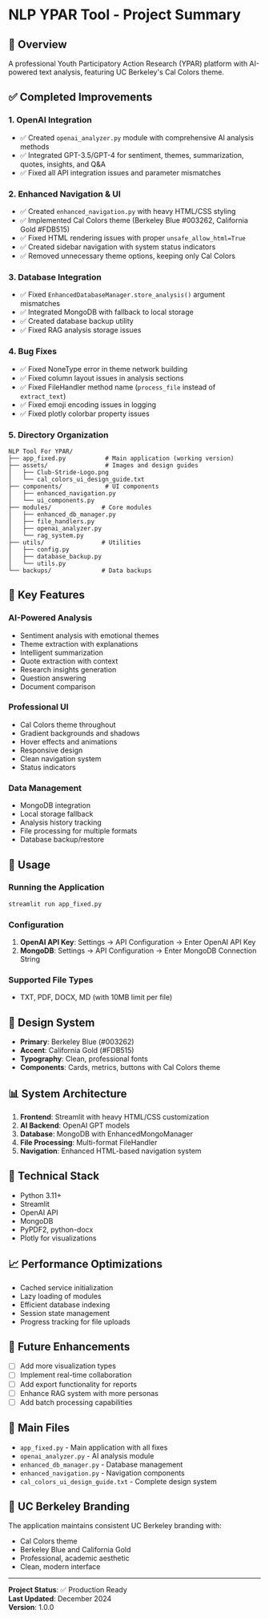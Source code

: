 # NLP YPAR Tool - Project Summary

## 🎯 Overview
A professional Youth Participatory Action Research (YPAR) platform with AI-powered text analysis, featuring UC Berkeley's Cal Colors theme.

## ✅ Completed Improvements

### 1. **OpenAI Integration**
- ✅ Created `openai_analyzer.py` module with comprehensive AI analysis methods
- ✅ Integrated GPT-3.5/GPT-4 for sentiment, themes, summarization, quotes, insights, and Q&A
- ✅ Fixed all API integration issues and parameter mismatches

### 2. **Enhanced Navigation & UI**
- ✅ Created `enhanced_navigation.py` with heavy HTML/CSS styling
- ✅ Implemented Cal Colors theme (Berkeley Blue #003262, California Gold #FDB515)
- ✅ Fixed HTML rendering issues with proper `unsafe_allow_html=True`
- ✅ Created sidebar navigation with system status indicators
- ✅ Removed unnecessary theme options, keeping only Cal Colors

### 3. **Database Integration**
- ✅ Fixed `EnhancedDatabaseManager.store_analysis()` argument mismatches
- ✅ Integrated MongoDB with fallback to local storage
- ✅ Created database backup utility
- ✅ Fixed RAG analysis storage issues

### 4. **Bug Fixes**
- ✅ Fixed NoneType error in theme network building
- ✅ Fixed column layout issues in analysis sections
- ✅ Fixed FileHandler method name (`process_file` instead of `extract_text`)
- ✅ Fixed emoji encoding issues in logging
- ✅ Fixed plotly colorbar property issues

### 5. **Directory Organization**
```
NLP Tool For YPAR/
├── app_fixed.py           # Main application (working version)
├── assets/                # Images and design guides
│   ├── Club-Stride-Logo.png
│   └── cal_colors_ui_design_guide.txt
├── components/            # UI components
│   ├── enhanced_navigation.py
│   └── ui_components.py
├── modules/              # Core modules
│   ├── enhanced_db_manager.py
│   ├── file_handlers.py
│   ├── openai_analyzer.py
│   └── rag_system.py
├── utils/                # Utilities
│   ├── config.py
│   ├── database_backup.py
│   └── utils.py
└── backups/              # Data backups
```

## 🚀 Key Features

### AI-Powered Analysis
- Sentiment analysis with emotional themes
- Theme extraction with explanations
- Intelligent summarization
- Quote extraction with context
- Research insights generation
- Question answering
- Document comparison

### Professional UI
- Cal Colors theme throughout
- Gradient backgrounds and shadows
- Hover effects and animations
- Responsive design
- Clean navigation system
- Status indicators

### Data Management
- MongoDB integration
- Local storage fallback
- Analysis history tracking
- File processing for multiple formats
- Database backup/restore

## 📝 Usage

### Running the Application
```bash
streamlit run app_fixed.py
```

### Configuration
1. **OpenAI API Key**: Settings → API Configuration → Enter OpenAI API Key
2. **MongoDB**: Settings → API Configuration → Enter MongoDB Connection String

### Supported File Types
- TXT, PDF, DOCX, MD (with 10MB limit per file)

## 🎨 Design System
- **Primary**: Berkeley Blue (#003262)
- **Accent**: California Gold (#FDB515)  
- **Typography**: Clean, professional fonts
- **Components**: Cards, metrics, buttons with Cal Colors theme

## 📊 System Architecture
1. **Frontend**: Streamlit with heavy HTML/CSS customization
2. **AI Backend**: OpenAI GPT models
3. **Database**: MongoDB with EnhancedMongoManager
4. **File Processing**: Multi-format FileHandler
5. **Navigation**: Enhanced HTML-based navigation system

## 🔧 Technical Stack
- Python 3.11+
- Streamlit
- OpenAI API
- MongoDB
- PyPDF2, python-docx
- Plotly for visualizations

## 📈 Performance Optimizations
- Cached service initialization
- Lazy loading of modules
- Efficient database indexing
- Session state management
- Progress tracking for file uploads

## 🎯 Future Enhancements
- [ ] Add more visualization types
- [ ] Implement real-time collaboration
- [ ] Add export functionality for reports
- [ ] Enhance RAG system with more personas
- [ ] Add batch processing capabilities

## 📁 Main Files
- `app_fixed.py` - Main application with all fixes
- `openai_analyzer.py` - AI analysis module
- `enhanced_db_manager.py` - Database management
- `enhanced_navigation.py` - Navigation components
- `cal_colors_ui_design_guide.txt` - Complete design system

## 🐻 UC Berkeley Branding
The application maintains consistent UC Berkeley branding with:
- Cal Colors theme
- Berkeley Blue and California Gold
- Professional, academic aesthetic
- Clean, modern interface

---

**Project Status**: ✅ Production Ready  
**Last Updated**: December 2024  
**Version**: 1.0.0